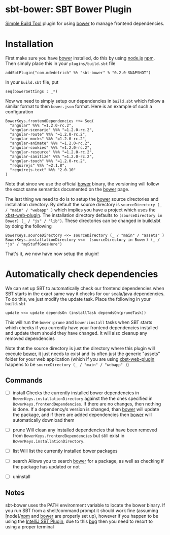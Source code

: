 # sbt-bower: SBT Bower Plugin

[Simple Build Tool] plugin for using [bower] to manage frontend dependencies.

[Simple Build Tool]: http://simple-build-tool.googlecode.com
[bower]: http://bower.io/

# Installation
First make sure you have [bower] installed, do this by using [node.js] [npm]. Then simply place
this in your `plugins/build.sbt` file

    addSbtPlugin("com.mdedetrich" %% "sbt-bower" % "0.2.0-SNAPSHOT")

In your `build.sbt` file, put

    seq(bowerSettings : _*)

Now we need to simply setup our dependencies in `build.sbt` which follow a similar format to then `bower.json` format.
Here is an example of such a configuration

    BowerKeys.frontendDependencies ++= Seq(
      "angular" %%% "=1.2.0-rc.2",
      "angular-scenario" %%% "=1.2.0-rc.2",
      "angular-route" %%% "=1.2.0-rc.2",
      "angular-mocks" %%% "=1.2.0-rc.2",
      "angular-animate" %%% "=1.2.0-rc.2",
      "angular-cookies" %%% "=1.2.0-rc.2",
      "angular-resource" %%% "=1.2.0-rc.2",
      "angular-sanitize" %%% "=1.2.0-rc.2",
      "angular-touch" %%% "=1.2.0-rc.2",
      "requirejs" %%% "=2.1.8",
      "requirejs-text" %%% "2.0.10"
    )

Note that since we use the official [bower] binary, the versioning will follow the exact same semantics
documented on the [bower] page.

The last thing we need to do is to setup the [bower] source directories and installation directory.
By default the source directory is `sourceDirectory (_ / "main" / "webapp" )` which implies you
have a project which uses the [xbst-web-plugin]. The installation directory defaults to
`(sourceDirectory in Bower) (_ / "js" / "lib")`. These directories can be changed in build.sbt by doing
the following

    BowerKeys.sourceDirectory <<= sourceDirectory (_ / "main" / "assets" )
    BowerKeys.installationDirectory <<=  (sourceDirectory in Bower) (_ / "js" / "myStuffGoesHere")

That's it, we now have now setup the plugin!

# Automatically check dependencies

We can set up SBT to automatically check our frontend dependencies when SBT starts in the
exact same way it checks for our scala/java dependencies. To do this, we just modify the
update task. Place the following in your `build.sbt`

    update <<= update dependsOn (installTask dependsOn(pruneTask))

This will run the `bower:prune` and `bower:install` tasks when SBT starts which checks if you
currently have your frontend dependencies installed and update them should they have changed.
It will also cleanup any removed dependencies

Note that the source directory is just the directory where this plugin will execute [bower],
it just needs to exist and its often just the generic "assets" folder for your web application
(which if you are using [xbst-web-plugin] happens to be `sourceDirectory (_ / "main" / "webapp" )`)

[node.js]: http://nodejs.org/
[npm]: https://npmjs.org/
[bower]: http://bower.io/
[xbst-web-plugin]: https://github.com/JamesEarlDouglas/xsbt-web-plugin

## Commands
* [ ] install
Checks the currently installed bower dependencies in `BowerKeys.installationDirectory` against the the ones
specified in `BowerKeys.frontendDependencies`. If there are no changes, then nothing is done. If a dependency/s
version is changed, than [bower] will update the package, and if there are added dependencies then
[bower] will automatically download them
* [ ] prune
Will clean any installed dependencies that have been removed from `BowerKeys.frontendDependencies` but still exist
in `BowerKeys.installationDirectory`.
* [ ] list
Will list the currently installed bower packages
* [ ] search
Allows you to search [bower] for a package, as well as checking if the package has updated or not


* [ ] uninstall

## Notes

sbt-bower uses the PATH environment variable to locate the bower binary. If you run SBT from a
shell/command prompt it should work fine (assuming [node]/[npm] and [bower] are properly set up), however
if you happen to be using the [IntelliJ SBT Plugin], due to this [bug] then you need to resort to
using a proper terminal

[Intellij SBT Plugin]: http://plugins.jetbrains.com/plugin/5007
[bug]: https://github.com/orfjackal/idea-sbt-plugin/issues/83